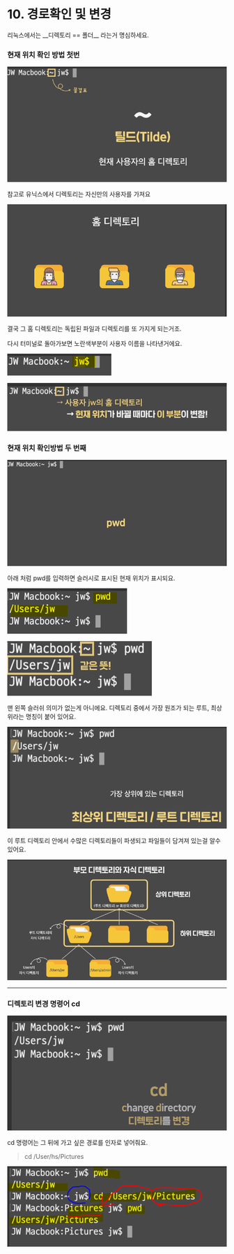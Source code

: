 # 10. 경로확인 및 변경

리눅스에서는 \_\_디렉토리 == 폴더\_\_ 라는거 명심하세요. 

### 현재 위치 확인 방법 첫번

![&#xD2F8;&#xB4DC;&#xB294; home &#xB514;&#xB809;&#xD1A0;&#xB9AC;&#xB97C; &#xB9D0;&#xD574;&#xC694;.](../../.gitbook/assets/image%20%28170%29.png)

  


 참고로 유닉스에서  디렉토리는 자신만의 사용자를 가져요

![&#xC0AC;&#xC6A9;&#xC790;&#xBCC4; &#xD648;&#xB514;&#xB809;&#xD1A0;&#xB9AC;](../../.gitbook/assets/image%20%2870%29.png)

결국 그 홈 디렉토리는 독립된 파일과 디렉토리를 또 가지게 되는거조.  


 다시 터미널로 돌아가보면 노란색부분이 사용자 이름을 나타낸거에요.

![&#xD574;&#xB2F9;&#xD658;&#xACBD;&#xC758; &#xC0AC;&#xC6A9;&#xC790; &#xC774;&#xB984;](../../.gitbook/assets/image%20%28137%29.png)

![&#xC791;&#xC5C5; &#xC704;&#xCE58;&#xAC00; &#xBC14;&#xB00C;&#xBA74; &#xD2F8;&#xB4DC;&#xAC00; &#xBC14;&#xB01C;](../../.gitbook/assets/image%20%28184%29.png)





###  현재 위치 확인방법 두 번째

![pwd\(print the name of working directory\)](../../.gitbook/assets/image%20%28114%29.png)

 아래 처럼 pwd를 입력하면 슬러시로 표시된 현재 위치가 표시되요. 

![&#xD604;&#xC7AC; &#xC704;&#xCE58; &#xCD9C;&#xB825;](../../.gitbook/assets/image%20%28186%29.png)

![&#xD2F8;&#xB4DC;&#xC640; /Users/&#xB294; &#xAC19;&#xC740;&#xB73B;](../../.gitbook/assets/image%20%28125%29.png)

 맨 왼쪽 슬러쉬 의미가 없는게 아니에요. 디렉토리 중에서 가장 원조가 되는 루트, 최상위라는 명칭이 붙어 있어요.

![](../../.gitbook/assets/image%20%284%29.png)



 이 루트 디렉토리 안에서 수많은 디렉토리들이 파생되고 파일들이 담겨져 있는걸 알수 있어요. 

![&#xB8E8;&#xD2B8; &#xB514;&#xB809;&#xD1A0;&#xB9AC;&#xC758; &#xD2B8;&#xB9AC;&#xAD6C;&#xC870;](../../.gitbook/assets/image%20%28128%29.png)

---

###  디렉토리 변경 명령어 cd

![](../../.gitbook/assets/image%20%2862%29.png)

 cd 명령어는 그 뒤에 가고 싶은 경로를 인자로 넣어줘요.  


> cd /User/hs/Pictures

![pwd&#xC640; cd &#xBA85;&#xB839;&#xC5B4; &#xC0AC;&#xC6A9;](../../.gitbook/assets/image%20%2816%29.png)


